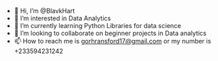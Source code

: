 - 👋 Hi, I’m @BlavkHart
- 👀 I’m interested in Data Analytics
- 🌱 I’m currently learning Python Libraries for data science
- 💞️ I’m looking to collaborate on beginner projects in Data analytics
- 📫 How to reach me is gorhransford17@gmail.com or my number is +233594231242

<!---
BlavkHart/BlavkHart is a ✨ special ✨ repository because its `README.md` (this file) appears on your GitHub profile.
You can click the Preview link to take a look at your changes.
--->

